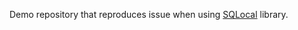 Demo repository that reproduces issue when using [SQLocal](https://github.com/DallasHoff/sqlocal) library.